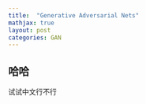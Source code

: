 ```yaml
---
title:  "Generative Adversarial Nets"
mathjax: true
layout: post
categories: GAN
---
```


## 哈哈
试试中文行不行